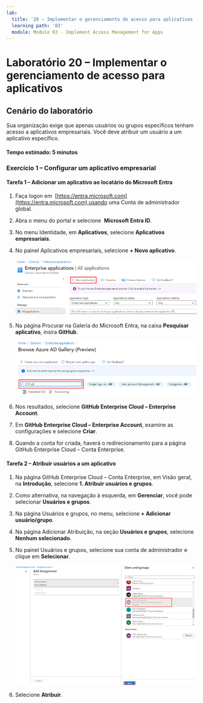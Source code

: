 ```yaml
---
lab:
  title: '20 – Implementar o gerenciamento de acesso para aplicativos '
  learning path: '03'
  module: Module 03 - Implement Access Management for Apps
---
```


# Laboratório 20 – Implementar o gerenciamento de acesso para aplicativos

## Cenário do laboratório

Sua organização exige que apenas usuários ou grupos específicos tenham acesso a aplicativos empresariais. Você deve atribuir um usuário a um aplicativo específico.

#### Tempo estimado: 5 minutos

### Exercício 1 – Configurar um aplicativo empresarial

#### Tarefa 1 – Adicionar um aplicativo ao locatário do Microsoft Entra

1. Faça logon em  [https://entra.microsoft.com](https://entra.microsoft.com) usando uma Conta de administrador global.

2. Abra o menu do portal e selecione  **Microsoft Entra ID**.

3. No menu Identidade, em **Aplicativos**, selecione **Aplicativos empresariais**.

4. No painel Aplicativos empresariais, selecione **+ Novo aplicativo**.

    ![Imagem da tela exibindo a página Aplicativos empresariais com Novo aplicativo realçado](./media/lp3-mod1-new-enterprise-application.png)

5. Na página Procurar na Galeria do Microsoft Entra, na caixa **Pesquisar aplicativo**, insira **GitHub**.

    ![Imagem da tela exibindo a página Procurar na Galeria do Microsoft Entra com a caixa de pesquisa realçada](./media/lp3-mod1-azure-ad-gallery-search.png)

6. Nos resultados, selecione **GitHub Enterprise Cloud – Enterprise Account**.

7. Em **GitHub Enterprise Cloud – Enterprise Account**, examine as configurações e selecione **Criar**.

8. Quando a conta for criada, haverá o redirecionamento para a página GitHub Enterprise Cloud – Conta Enterprise.

#### Tarefa 2 – Atribuir usuários a um aplicativo

1. Na página GitHub Enterprise Cloud – Conta Enterprise, em Visão geral, na **Introdução**, selecione **1. Atribuir usuários e grupos**.

2. Como alternativa, na navegação à esquerda, em **Gerenciar**, você pode selecionar **Usuários e grupos**.

3. Na página Usuários e grupos, no menu, selecione **+ Adicionar usuário/grupo**.

4. Na página Adicionar Atribuição, na seção **Usuários e grupos**, selecione **Nenhum selecionado**.

5. No painel Usuários e grupos, selecione sua conta de administrador e clique em **Selecionar**.

    ![Imagem da tela exibindo a adição de uma atribuição de conta de usuário a um aplicativo com o botão Selecionar realçado ](./media/lp3-mod1-add-app-assignment.png)

6. Selecione **Atribuir**.

